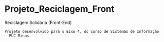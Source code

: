 # Projeto_Reciclagem_Front
Reciclagem Solidária (Front-End)

    Projeto desenvolvido para o Eixo 4, do curso de Sistemas de Informação - PUC Minas.

    
